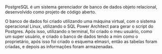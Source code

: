 PostgreSQL é um sistema gerenciador de banco de dados objeto relacional, desenvolvido como projeto de código aberto.

O banco de dados foi criado utilizando uma máquina virtual, com o sistema operacional Linux, utilizando o SQL Power Architect para gerar o script do Postgres.
Após isso, utilizando o terminal, foi criado o meu usuário, como um super usuário, e criado o banco de dados tendo a mim como o proprietário, após isso foi criado
o esquema elmasri, então as tabelas foram criadas, e depois as informações foram armazenadas.
